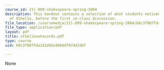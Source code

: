```yaml
---
course_id: 21l-009-shakespeare-spring-2004
description: This handout contains a selection of what students noticed in their reading
  of Othello, before the first in-class discussion.
file_location: /coursemedia/21l-009-shakespeare-spring-2004/60c3f987fda1d1d45e4868df074d33bf_othellonotecards.pdf
file_type: application/pdf
layout: pdf
title: othellonotecards.pdf
type: course
uid: 60c3f987fda1d1d45e4868df074d33bf

---
```

None